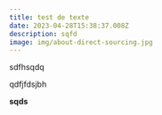 ```yaml
---
title: test de texte
date: 2023-04-28T15:38:37.008Z
description: sqfd
image: img/about-direct-sourcing.jpg
---
```

sdfhsqdq

qdfjfdsjbh

**sqds**